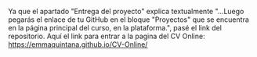 Ya que el apartado "Entrega del proyecto" explica textualmente "...Luego pegarás el enlace de tu GitHub en el bloque "Proyectos" que se encuentra en la página principal del curso, en la plataforma.", pasé el link del repositorio. Aquí el link para entrar a la pagina del CV Online: https://emmaquintana.github.io/CV-Online/
